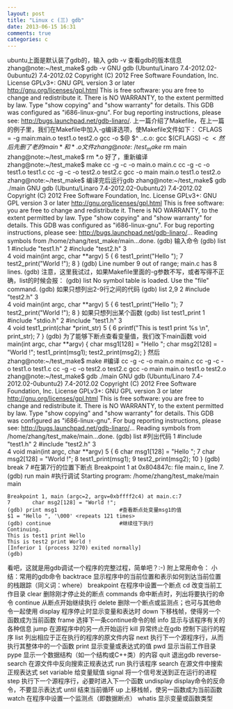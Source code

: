 ```yaml
---
layout: post
title: "Linux c (三) gdb"
date: 2013-06-15 16:31
comments: true
categories: c
---
```

ubuntu上面是默认装了gdb的，输入
    gdb -v
查看gdb的版本信息
    zhang@note:~/test_make$ gdb -v
    GNU gdb (Ubuntu/Linaro 7.4-2012.02-0ubuntu2) 7.4-2012.02
    Copyright (C) 2012 Free Software Foundation, Inc.
    License GPLv3+: GNU GPL version 3 or later <http://gnu.org/licenses/gpl.html>
    This is free software: you are free to change and redistribute it.
    There is NO WARRANTY, to the extent permitted by law.  Type "show copying"
    and "show warranty" for details.
    This GDB was configured as "i686-linux-gnu".
    For bug reporting instructions, please see:
    <http://bugs.launchpad.net/gdb-linaro/>.
上一篇介绍了Makefile，在上一篇的例子里，我们在Makefile中加入-g编译选项，使Makefile文件如下：
    CFLAGS = -g
    main:main.o test1.o test2.o
	    gcc -o $@ $^
    ..c.o:
	    gcc $(CFLAGS) -c $< 
然后先删了老的main* 和*.o文件
    zhang@note:~/test_make$ rm main
    zhang@note:~/test_make$ rm *.o
好了，重新编译
    zhang@note:~/test_make$ make
    cc -g   -c -o main.o main.c
    cc -g   -c -o test1.o test1.c
    cc -g   -c -o test2.o test2.c
    gcc -o main main.o test1.o test2.o
    zhang@note:~/test_make$
编译完后运行gdb
    zhang@note:~/test_make$ gdb ./main
    GNU gdb (Ubuntu/Linaro 7.4-2012.02-0ubuntu2) 7.4-2012.02
    Copyright (C) 2012 Free Software Foundation, Inc.
    License GPLv3+: GNU GPL version 3 or later <http://gnu.org/licenses/gpl.html>
    This is free software: you are free to change and redistribute it.
    There is NO WARRANTY, to the extent permitted by law.  Type "show copying"
    and "show warranty" for details.
    This GDB was configured as "i686-linux-gnu".
    For bug reporting instructions, please see:
    <http://bugs.launchpad.net/gdb-linaro/>...
    Reading symbols from /home/zhang/test_make/main...done.
    (gdb)
输入命令
    (gdb) list
    1   #include "test1.h"
    2   #include "test2.h"
    3   
    4   void main(int argc, char **argv)
    5   {
    6       test1_print("Hello ");
    7       test2_print("World !");
    8   }
    (gdb) 
    Line number 9 out of range; main.c has 8 lines.
    (gdb)
注意，这里我试过，如果Makefile里面的-g参数不写，或者写得不正确，list的时候会报：
    (gdb) list
    No symbol table is loaded.  Use the "file" command.
    (gdb)
如果只想列出2-9行之间的代码
    (gdb) list 2,9
    2   #include "test2.h"
    3   
    4   void main(int argc, char **argv)
    5   {
    6       test1_print("Hello ");
    7       test2_print("World !");
    8   }
如果只想列出某个函数
    (gdb) list test1_print 
    1   #include "stdio.h"
    2   #include "test1.h"
    3   
    4   void test1_print(char *print_str)
    5   {
    6       printf("This is test1 print %s \n", print_str);
    7   }
    (gdb)
为了能够下断点查看变量值，我们改下main函数
    void main(int argc, char **argv)
       {
           char msg1[128] = "Hello ";
           char msg2[128] = "World !";
           test1_print(msg1);
           test2_print(msg2);
       }
然后
    zhang@note:~/test_make$ make        #编译
    cc -g   -c -o main.o main.c
    cc -g   -c -o test1.o test1.c
    cc -g   -c -o test2.o test2.c
    gcc -o main main.o test1.o test2.o
    zhang@note:~/test_make$ gdb ./main
    GNU gdb (Ubuntu/Linaro 7.4-2012.02-0ubuntu2) 7.4-2012.02
    Copyright (C) 2012 Free Software Foundation, Inc.
    License GPLv3+: GNU GPL version 3 or later <http://gnu.org/licenses/gpl.html>
    This is free software: you are free to change and redistribute it.
    There is NO WARRANTY, to the extent permitted by law.  Type "show copying"
    and "show warranty" for details.
    This GDB was configured as "i686-linux-gnu".
    For bug reporting instructions, please see:
    <http://bugs.launchpad.net/gdb-linaro/>...
    Reading symbols from /home/zhang/test_make/main...done.
    (gdb) list                          #列出代码
    1   #include "test1.h"
    2   #include "test2.h"
    3   
    4   void main(int argc, char **argv)
    5   {
    6       char msg1[128] = "Hello ";
    7       char msg2[128] = "World !";
    8       test1_print(msg1);
    9       test2_print(msg2);
    10  }
    (gdb) break 7                       #在第7行的位置下断点
    Breakpoint 1 at 0x804847c: file main.c, line 7.
    (gdb) run main                      #执行调试
    Starting program: /home/zhang/test_make/main main

    Breakpoint 1, main (argc=2, argv=0xbffff2c4) at main.c:7
    7       char msg2[128] = "World !";
    (gdb) print msg1                    #查看断点处变量msg1的值
    $1 = "Hello ", '\000' <repeats 121 times>
    (gdb) continue                      #继续往下执行
    Continuing.
    This is test1 print Hello  
    This is test2 print World ! 
    [Inferior 1 (process 3270) exited normally]
    (gdb)
看吧，这就是用gdb调试一个程序的完整过程，简单吧？:-)
附上常用命令：
    小结：常用的gdb命令
    backtrace 显示程序中的当前位置和表示如何到达当前位置的栈跟踪（同义词：where）
    breakpoint 在程序中设置一个断点
    cd 改变当前工作目录
    clear 删除刚才停止处的断点
    commands 命中断点时，列出将要执行的命令
    continue 从断点开始继续执行
    delete 删除一个断点或监测点；也可与其他命令一起使用
    display 程序停止时显示变量和表达时
    down 下移栈帧，使得另一个函数成为当前函数
    frame 选择下一条continue命令的帧
    info 显示与该程序有关的各种信息
    jump 在源程序中的另一点开始运行
    kill 异常终止在gdb 控制下运行的程序
    list 列出相应于正在执行的程序的原文件内容
    next 执行下一个源程序行，从而执行其整体中的一个函数
    print 显示变量或表达式的值
    pwd 显示当前工作目录
    pype 显示一个数据结构（如一个结构或C++类）的内容
    quit 退出gdb
    reverse-search 在源文件中反向搜索正规表达式
    run 执行该程序
    search 在源文件中搜索正规表达式
    set variable 给变量赋值
    signal 将一个信号发送到正在运行的进程
    step 执行下一个源程序行，必要时进入下一个函数
    undisplay display命令的反命令，不要显示表达式
    until 结束当前循环
    up 上移栈帧，使另一函数成为当前函数
    watch 在程序中设置一个监测点（即数据断点）
    whatis 显示变量或函数类型 

